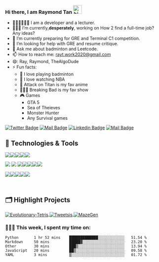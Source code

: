 ### Hi there, I am Raymond Tan <img src="https://user-images.githubusercontent.com/1303154/88677602-1635ba80-d120-11ea-84d8-d263ba5fc3c0.gif" width="28px" alt="hi">




- 👨🏻‍🏫👨🏻‍💻 I am a developer and a lecturer.
- 👨🏻‍💻 I’m currently,**desperately**, working on How 2 find a full-time job? Any ideas?
- 🌱 I’m currently preparing for GRE and Terminal C1 competition.
- 🤔 I’m looking for help with GRE and resume critique.
- 💬 Ask me about badminton and Leetcode.
- 📫 How to reach me: rayt.work2020@gmail.com
- 😄: Ray, Raymond, TheAlgoDude
- ⚡ Fun facts: 
    - 🏸 I love playing badminton
    - 🏀 I love watching NBA
    - 👹 Attack on Titan is my fav anime
    - 👨🏼‍🔬 Breaking Bad is my fav show
    - 🎮 Games
        - GTA 5
        - Sea of Theieves
        - Monster Hunter
        - Any Survival games



[![Twitter Badge](https://img.shields.io/badge/-@Raymond-1ca0f1?style=flat&labelColor=1ca0f1&logo=twitter&logoColor=white&link=https://twitter.com/Raymond67340430)](https://twitter.com/Raymond67340430) [![Mail Badge](https://img.shields.io/badge/-TheAlgoDude-e74c3c?style=flat&labelColor=e74c3c&logo=youtube&logoColor=white)](https://www.youtube.com/channel/UCiBZOR86tqobAmM5PJlHYrQ) [![Linkedin Badge](https://img.shields.io/badge/-RayTan-0e76a8?style=flat&labelColor=0e76a8&logo=linkedin&logoColor=white)](https://www.linkedin.com/in/raymond-tan-6ba998119/)
[![Mail Badge](https://img.shields.io/badge/-RayTan-c0392b?style=flat&labelColor=c0392b&logo=gmail&logoColor=white)](mailto:ray.work2020@gmail.com)



## 🔧 Technologies & Tools

![](https://img.shields.io/badge/Code-Python-informational?style=flat&logo=python&logoColor=white&color=6aa6f8)![](https://img.shields.io/badge/Code-C++-informational?style=flat&logo=c%2B%2B&logoColor=white&color=6aa6f8)![](https://img.shields.io/badge/Code-C-informational?style=flat&logo=C&logoColor=white&color=6aa6f8)![](https://img.shields.io/badge/Code-Java-informational?style=flat&logo=java&logoColor=white&color=6aa6f8)![](https://img.shields.io/badge/Code-CSharp-informational?style=flat&logo=c-sharp&logoColor=white&color=6aa6f8)


![](https://img.shields.io/badge/Code-JavaScript-informational?style=flat&logo=javascript&logoColor=white&color=6aa6f8)
![](https://img.shields.io/badge/Code-TypeScript-informational?style=flat&logo=typescript&logoColor=white&color=6aa6f8)
![](https://img.shields.io/badge/Code-React-informational?style=flat&logo=react&logoColor=white&color=6aa6f8)![](https://img.shields.io/badge/Code-Vue-informational?style=flat&logo=vue.js&logoColor=white&color=6aa6f8)![](https://img.shields.io/badge/Code-Nodejs-informational?style=flat&logo=node.js&logoColor=white&color=6aa6f8)![](https://img.shields.io/badge/Code-express-informational?style=flat&logo=express&logoColor=white&color=6aa6f8)![](https://img.shields.io/badge/Code-MongoDB-informational?style=flat&logo=MongoDB&logoColor=white&color=6aa6f8)

![](https://img.shields.io/badge/OS-Linux-informational?style=flat&logo=linux&logoColor=white&color=6aa6f8)![](https://img.shields.io/badge/Editor-VS_Code-informational?style=flat&logo=visual-studio-code&logoColor=white&color=6aa6f8)![](https://img.shields.io/badge/Shell-Bash-informational?style=flat&logo=gnu-bash&logoColor=white&color=6aa6f8)![](https://img.shields.io/badge/Tools-Docker-informational?style=flat&logo=docker&logoColor=white&color=6aa6f8)![](https://img.shields.io/badge/Tools-Unity-informational?style=flat&logo=unity&logoColor=white&color=6aa6f8)


<br> 

## 🗂️ Highlight Projects

<a href="https://github.com/SegFault2017/EvoluationaryTetris">
  <img align="center" src="https://github-readme-stats.vercel.app/api/pin/?username=SegFault2017&repo=EvoluationaryTetris&show_icons=true&line_height=27&title_color=6aa6f8&text_color=8a919a&icon_color=6aa6f8&bg_color=0e1116" alt="Evolutionary-Tetris" />
</a>

<a href="https://github.com/SegFault2017/Tweetsis">
  <img align="center" src="https://github-readme-stats.vercel.app/api/pin/?username=SegFault2017&repo=Tweetsis&show_icons=true&line_height=27&title_color=6aa6f8&text_color=8a919a&icon_color=6aa6f8&bg_color=0e1116" alt="Tweetsis" />
</a>

<a href="https://github.com/SegFault2017/MazeGen">
  <img align="center" src="https://github-readme-stats.vercel.app/api/pin/?username=SegFault2017&repo=MazeGen&show_icons=true&line_height=27&title_color=6aa6f8&text_color=8a919a&icon_color=6aa6f8&bg_color=0e1116" alt="MazeGen" />
</a>

<br> 

### 👨🏻‍💻  This week, I spent my time on:

<!--START_SECTION:waka-->
```text
Python       1 hr 52 mins    █████████████░░░░░░░░░░░░   51.54 % 
Markdown     50 mins         █████▓░░░░░░░░░░░░░░░░░░░   23.20 % 
Other        30 mins         ███▒░░░░░░░░░░░░░░░░░░░░░   13.94 % 
JavaScript   20 mins         ██▒░░░░░░░░░░░░░░░░░░░░░░   09.58 % 
YAML         3 mins          ▒░░░░░░░░░░░░░░░░░░░░░░░░   01.72 % 
```
<!--END_SECTION:waka-->
